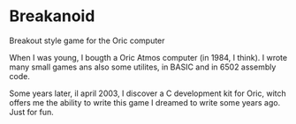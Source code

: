 # Breakanoid
Breakout style game for the Oric computer

When I was young, I bougth a Oric Atmos computer (in 1984, I think). I wrote many small games ans also some utilites, in BASIC and in 6502 assembly code.

Some years later, il april 2003, I discover a C development kit for Oric, witch offers me the ability to write this game I dreamed to write some years ago. Just for fun.
